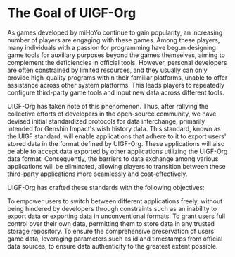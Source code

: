# The Goal of UIGF-Org

As games developed by miHoYo continue to gain popularity, an increasing number of players are engaging with these games. Among these players, many individuals with a passion for programming have begun designing game tools for auxiliary purposes beyond the games themselves, aiming to complement the deficiencies in official tools. However, personal developers are often constrained by limited resources, and they usually can only provide high-quality programs within their familiar platforms, unable to offer assistance across other system platforms. This leads players to repeatedly configure third-party game tools and input new data across different tools.

UIGF-Org has taken note of this phenomenon. Thus, after rallying the collective efforts of developers in the open-source community, we have devised initial standardized protocols for data interchange, primarily intended for Genshin Impact's wish history data. This standard, known as the UIGF standard, will enable applications that adhere to it to export users' stored data in the format defined by UIGF-Org. These applications will also be able to accept data exported by other applications utilizing the UIGF-Org data format. Consequently, the barriers to data exchange among various applications will be eliminated, allowing players to transition between these third-party applications more seamlessly and cost-effectively.

UIGF-Org has crafted these standards with the following objectives:

To empower users to switch between different applications freely, without being hindered by developers through constraints such as an inability to export data or exporting data in unconventional formats.
To grant users full control over their own data, permitting them to store data in any trusted storage repository.
To ensure the comprehensive preservation of users' game data, leveraging parameters such as id and timestamps from official data sources, to ensure data authenticity to the greatest extent possible.





